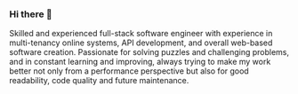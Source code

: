 ### Hi there 👋

Skilled and experienced full-stack software engineer with experience in multi-tenancy online systems, API development, and overall web-based software creation. Passionate for solving puzzles and challenging problems, and in constant learning and improving, always trying to make my work better not only from a performance perspective but also for good readability, code quality and future maintenance.

<!--
**leocello/leocello** is a ✨ _special_ ✨ repository because its `README.md` (this file) appears on your GitHub profile.

Here are some ideas to get you started:

- 🔭 I’m currently working on ...
- 🌱 I’m currently learning ...
- 👯 I’m looking to collaborate on ...
- 🤔 I’m looking for help with ...
- 💬 Ask me about ...
- 📫 How to reach me: ...
- 😄 Pronouns: ...
- ⚡ Fun fact: ...
-->
